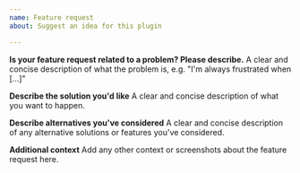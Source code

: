 ```yaml
---
name: Feature request
about: Suggest an idea for this plugin

---
```


**Is your feature request related to a problem? Please describe.**
A clear and concise description of what the problem is, e.g. "I'm always frustrated when [...]"

**Describe the solution you'd like**
A clear and concise description of what you want to happen.

**Describe alternatives you've considered**
A clear and concise description of any alternative solutions or features you've considered.

**Additional context**
Add any other context or screenshots about the feature request here.
